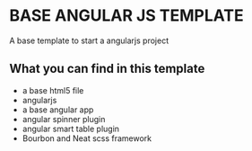 # BASE ANGULAR JS TEMPLATE
A base template to start a angularjs project
## What you can find in this template
* a base html5 file
* angularjs
* a base angular app
* angular spinner plugin
* angular smart table plugin
* Bourbon and Neat scss framework